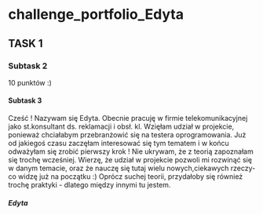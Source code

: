 # challenge_portfolio_Edyta
## TASK 1
### Subtask 2
10 punktów :) 
#### Subtask 3

Cześć ! Nazywam się Edyta. Obecnie pracuję w firmie telekomunikacyjnej jako st.konsultant ds. reklamacji i obsł. kl. Wzięłam udział w projekcie, ponieważ chciałabym przebranżowić się na testera oprogramowania. Już od jakiegoś czasu zaczęłam interesować się tym tematem i w końcu odważyłam się zrobić pierwszy krok ! Nie ukrywam, że z teorią zapoznałam się trochę wcześniej. Wierzę, że udział w projekcie pozwoli mi rozwinąć się w danym temacie, oraz że nauczę się tutaj wielu nowych,ciekawych rzeczy- co widzę już na początku :) Oprócz suchej teorii, przydałoby się również trochę praktyki - dlatego między innymi tu jestem. 

##### Edyta 
